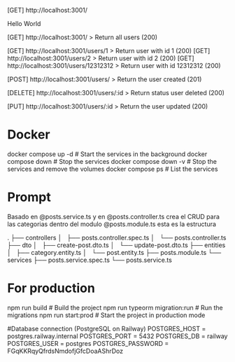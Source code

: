[GET] http://localhost:3001/

Hello World

[GET] http://localhost:3001/ > Return all users (200)

[GET] http://localhost:3001/users/1 > Return user with id 1 (200)
[GET] http://localhost:3001/users/2 > Return user with id 2 (200)
[GET] http://localhost:3001/users/12312312 > Return user with id 12312312 (200)

[POST] http://localhost:3001/users/ > Return the user created (201)

[DELETE] http://localhost:3001/users/:id > Return status user deleted (200)

[PUT] http://localhost:3001/users/:id > Return the user updated (200)


# Docker

docker compose up -d # Start the services in the background
docker compose down # Stop the services
docker compose down -v # Stop the services and remove the volumes
docker compose ps # List the services

# Prompt

Basado en @posts.service.ts y en @posts.controller.ts crea el CRUD para las categorias dentro del modulo @posts.module.ts esta es la estructura

.
├── controllers
│   ├── posts.controller.spec.ts
│   └── posts.controller.ts
├── dto
│   ├── create-post.dto.ts
│   └── update-post.dto.ts
├── entities
│   ├── category.entity.ts
│   └── post.entity.ts
├── posts.module.ts
└── services
├── posts.service.spec.ts
└── posts.service.ts

# For production

npm run build # Build the project
npm run typeorm migration:run # Run the migrations
npm run start:prod # Start the project in production mode


#Database connection (PostgreSQL on Railway)
POSTGRES_HOST = postgres.railway.internal
POSTGRES_PORT = 5432
POSTGRES_DB = railway
POSTGRES_USER = postgres
POSTGRES_PASSWORD = FGqKKRqyQfrdsNmdofjGfcDoaAShrDoz
